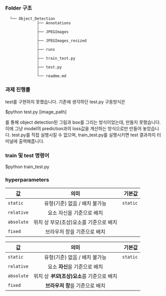 ### Folder 구조
```
  └── Object_Detection     
              ├── Annotations
              │
              ├── JPEGImages
              │
              ├── JPEGImages_resized
              │
              ├── runs
              │
              ├── train_test.py
              │
              ├── test.py
              │
              └── readme.md
``` 

### 과제 진행률

test를 구현하지 못했습니다. 기존에 생각하던 test.py 구동방식은

$python test.py [image_path]

를 통해 object detection된 그림과 box를 그리는 방식이었는데, 만들지 못했습니다.
이에 그냥 model의 prediction과의 loss값을 계산하는 방식으로만 만들어 놓았습니다.
test.py를 직접 실행시킬 수 없으며, train_test.py를 실행시키면 test 결과까지
터미널에 출력해줍니다.

### train 및 test 명령어

$python train_test.py

### hyperparameters

| 값 | 의미 | 기본값 |
|---|:---:|---:|
| `static` | 유형(기준) 없음 / 배치 불가능 | `static` |
| `relative` | 요소 자신을 기준으로 배치 |  |
| `absolute` | 위치 상 부모(조상)요소를 기준으로 배치 |  |
| `fixed` | 브라우저 창을 기준으로 배치 |  |

값 | 의미 | 기본값
---|:---:|---:
`static` | 유형(기준) 없음 / 배치 불가능 | `static`
`relative` | 요소 **자신**을 기준으로 배치 |
`absolute` | 위치 상 **_부모_(조상)요소**를 기준으로 배치 |
`fixed` | **브라우저 창**을 기준으로 배치 |
